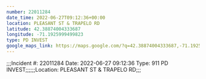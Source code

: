```yaml
---
number: 22011284
date_time: 2022-06-27T09:12:36+00:00
location: PLEASANT ST & TRAPELO RD
latitude: 42.38874004333687
longitude: -71.1925999499823
type: PD INVEST
google_maps_link: https://maps.google.com/?q=42.38874004333687,-71.1925999499823
---
```


;;;Incident #: 22011284   Date: 2022-06-27 09:12:36    Type: 911 PD INVEST;;;;;;Location: PLEASANT ST & TRAPELO RD;;;
